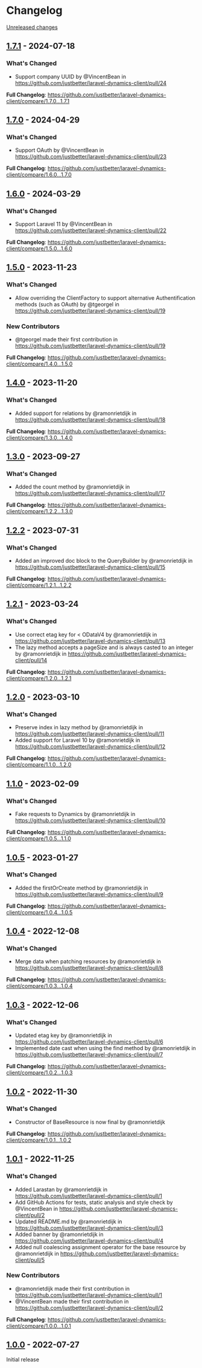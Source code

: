 # Changelog 

[Unreleased changes](https://github.com/justbetter/laravel-dynamics-client/compare/1.7.1...main)
## [1.7.1](https://github.com/justbetter/laravel-dynamics-client/releases/tag/1.7.1) - 2024-07-18

### What's Changed
* Support company UUID by @VincentBean in https://github.com/justbetter/laravel-dynamics-client/pull/24


**Full Changelog**: https://github.com/justbetter/laravel-dynamics-client/compare/1.7.0...1.7.1

## [1.7.0](https://github.com/justbetter/laravel-dynamics-client/releases/tag/1.7.0) - 2024-04-29

### What's Changed
* Support OAuth by @VincentBean in https://github.com/justbetter/laravel-dynamics-client/pull/23


**Full Changelog**: https://github.com/justbetter/laravel-dynamics-client/compare/1.6.0...1.7.0

## [1.6.0](https://github.com/justbetter/laravel-dynamics-client/releases/tag/1.6.0) - 2024-03-29

### What's Changed
* Support Laravel 11 by @VincentBean in https://github.com/justbetter/laravel-dynamics-client/pull/22


**Full Changelog**: https://github.com/justbetter/laravel-dynamics-client/compare/1.5.0...1.6.0

## [1.5.0](https://github.com/justbetter/laravel-dynamics-client/releases/tag/1.5.0) - 2023-11-23

### What's Changed
* Allow overriding the ClientFactory to support alternative Authentification methods (such as OAuth) by @tgeorgel in https://github.com/justbetter/laravel-dynamics-client/pull/19

### New Contributors
* @tgeorgel made their first contribution in https://github.com/justbetter/laravel-dynamics-client/pull/19

**Full Changelog**: https://github.com/justbetter/laravel-dynamics-client/compare/1.4.0...1.5.0

## [1.4.0](https://github.com/justbetter/laravel-dynamics-client/releases/tag/1.4.0) - 2023-11-20

### What's Changed
* Added support for relations by @ramonrietdijk in https://github.com/justbetter/laravel-dynamics-client/pull/18


**Full Changelog**: https://github.com/justbetter/laravel-dynamics-client/compare/1.3.0...1.4.0

## [1.3.0](https://github.com/justbetter/laravel-dynamics-client/releases/tag/1.3.0) - 2023-09-27

### What's Changed
* Added the count method by @ramonrietdijk in https://github.com/justbetter/laravel-dynamics-client/pull/17


**Full Changelog**: https://github.com/justbetter/laravel-dynamics-client/compare/1.2.2...1.3.0

## [1.2.2](https://github.com/justbetter/laravel-dynamics-client/releases/tag/1.2.2) - 2023-07-31

### What's Changed
* Added an improved doc block to the QueryBuilder by @ramonrietdijk in https://github.com/justbetter/laravel-dynamics-client/pull/15


**Full Changelog**: https://github.com/justbetter/laravel-dynamics-client/compare/1.2.1...1.2.2

## [1.2.1](https://github.com/justbetter/laravel-dynamics-client/releases/tag/1.2.1) - 2023-03-24

### What's Changed
* Use correct etag key for < ODataV4 by @ramonrietdijk in https://github.com/justbetter/laravel-dynamics-client/pull/13
* The lazy method accepts a pageSize and is always casted to an integer by @ramonrietdijk in https://github.com/justbetter/laravel-dynamics-client/pull/14


**Full Changelog**: https://github.com/justbetter/laravel-dynamics-client/compare/1.2.0...1.2.1

## [1.2.0](https://github.com/justbetter/laravel-dynamics-client/releases/tag/1.2.0) - 2023-03-10

### What's Changed
* Preserve index in lazy method by @ramonrietdijk in https://github.com/justbetter/laravel-dynamics-client/pull/11
* Added support for Laravel 10 by @ramonrietdijk in https://github.com/justbetter/laravel-dynamics-client/pull/12


**Full Changelog**: https://github.com/justbetter/laravel-dynamics-client/compare/1.1.0...1.2.0

## [1.1.0](https://github.com/justbetter/laravel-dynamics-client/releases/tag/1.1.0) - 2023-02-09

### What's Changed
* Fake requests to Dynamics by @ramonrietdijk in https://github.com/justbetter/laravel-dynamics-client/pull/10


**Full Changelog**: https://github.com/justbetter/laravel-dynamics-client/compare/1.0.5...1.1.0

## [1.0.5](https://github.com/justbetter/laravel-dynamics-client/releases/tag/1.0.5) - 2023-01-27

### What's Changed
* Added the firstOrCreate method by @ramonrietdijk in https://github.com/justbetter/laravel-dynamics-client/pull/9


**Full Changelog**: https://github.com/justbetter/laravel-dynamics-client/compare/1.0.4...1.0.5

## [1.0.4](https://github.com/justbetter/laravel-dynamics-client/releases/tag/1.0.4) - 2022-12-08

### What's Changed
* Merge data when patching resources by @ramonrietdijk in https://github.com/justbetter/laravel-dynamics-client/pull/8


**Full Changelog**: https://github.com/justbetter/laravel-dynamics-client/compare/1.0.3...1.0.4

## [1.0.3](https://github.com/justbetter/laravel-dynamics-client/releases/tag/1.0.3) - 2022-12-06

### What's Changed
* Updated etag key by @ramonrietdijk in https://github.com/justbetter/laravel-dynamics-client/pull/6
* Implemented date cast when using the find method by @ramonrietdijk in https://github.com/justbetter/laravel-dynamics-client/pull/7


**Full Changelog**: https://github.com/justbetter/laravel-dynamics-client/compare/1.0.2...1.0.3

## [1.0.2](https://github.com/justbetter/laravel-dynamics-client/releases/tag/1.0.2) - 2022-11-30

### What's Changed
* Constructor of BaseResource is now final by @ramonrietdijk

**Full Changelog**: https://github.com/justbetter/laravel-dynamics-client/compare/1.0.1...1.0.2

## [1.0.1](https://github.com/justbetter/laravel-dynamics-client/releases/tag/1.0.1) - 2022-11-25

### What's Changed
* Added Larastan by @ramonrietdijk in https://github.com/justbetter/laravel-dynamics-client/pull/1
* Add GitHub Actions for tests, static analysis and style check by @VincentBean in https://github.com/justbetter/laravel-dynamics-client/pull/2
* Updated README.md by @ramonrietdijk in https://github.com/justbetter/laravel-dynamics-client/pull/3
* Added banner by @ramonrietdijk in https://github.com/justbetter/laravel-dynamics-client/pull/4
* Added null coalescing assignment operator for the base resource by @ramonrietdijk in https://github.com/justbetter/laravel-dynamics-client/pull/5

### New Contributors
* @ramonrietdijk made their first contribution in https://github.com/justbetter/laravel-dynamics-client/pull/1
* @VincentBean made their first contribution in https://github.com/justbetter/laravel-dynamics-client/pull/2

**Full Changelog**: https://github.com/justbetter/laravel-dynamics-client/compare/1.0.0...1.0.1

## [1.0.0](https://github.com/justbetter/laravel-dynamics-client/releases/tag/1.0.0) - 2022-07-27

Initial release

